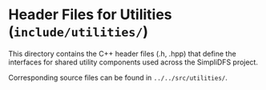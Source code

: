 # Header Files for Utilities (`include/utilities/`)

This directory contains the C++ header files (.h, .hpp) that define the interfaces for shared utility components used across the SimpliDFS project.

Corresponding source files can be found in `../../src/utilities/`.
